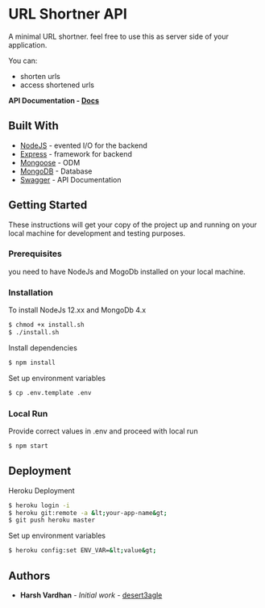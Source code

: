 # URL Shortner API

A minimal URL shortner. feel free to use this as server side of your application.

You can:
  - shorten urls
  - access shortened urls

**API Documentation - [Docs](https://sho-rt-api.herokuapp.com/swagger-ui/)**
  
<!-- 
## ToDO 
  - write tests
  - Deploy
  - swagger-ui for API documentation 
-->

## Built With


* [NodeJS](https://nodejs.org/en/docs/) -  evented I/O for the backend
* [Express](https://expressjs.com/) - framework for backend
* [Mongoose](https://mongoosejs.com/) - ODM
* [MongoDB](https://www.mongodb.com/) - Database
* [Swagger](https://swagger.io/) - API Documentation


## Getting Started

These instructions will get your copy of the project up and running on your local machine for development and testing purposes.

### Prerequisites

you need to have NodeJs and MogoDb installed on your local machine.



### Installation

To install NodeJs 12.xx and MongoDb 4.x

```sh
$ chmod +x install.sh
$ ./install.sh
```

Install dependencies 

```sh
$ npm install
```

Set up environment variables 

```sh
$ cp .env.template .env
```
### Local Run

Provide correct values in .env and proceed with local run 

```sh
$ npm start
```
<!--
## Testing
-->
## Deployment

Heroku Deployment

```sh
$ heroku login -i
$ heroku git:remote -a &lt;your-app-name&gt;
$ git push heroku master
```
Set up environment variables 

```sh
$ heroku config:set ENV_VAR=&lt;value&gt;
```

## Authors

* **Harsh Vardhan** - *Initial work* - [desert3agle](https://github.com/desert3agle)











